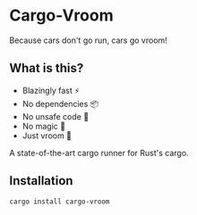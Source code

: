 # Cargo-Vroom

Because cars don't go run, cars go vroom!

## What is this?

- Blazingly fast ⚡
- No dependencies 📦
- No unsafe code 🛑
- No magic 🧙
- Just vroom 🚗

A state-of-the-art cargo runner for Rust's cargo.

## Installation

```sh
cargo install cargo-vroom
```
